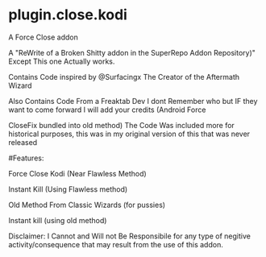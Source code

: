 # plugin.close.kodi
A Force Close addon 

A "ReWrite of a Broken Shitty addon in the SuperRepo Addon Repository)" Except This one Actually works.


Contains Code inspired by @Surfacingx The Creator of the Aftermath Wizard

Also Contains Code From a Freaktab Dev I dont Remember who but IF they want to come forward I will add your credits (Android Force 

CloseFix bundled into old method) The Code Was included more for historical purposes, this was in my original version of this that was never released 

#Features:

Force Close Kodi (Near Flawless Method)

Instant Kill (Using Flawless method)

Old Method From Classic Wizards (for pussies)

Instant kill (using old method)


Disclaimer: I Cannot and Will not Be Responsibile for any type of negitive activity/consequence that may result from the use of this addon.

